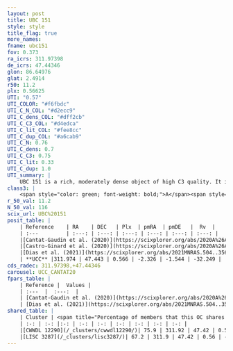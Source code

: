 ```yaml
---
layout: post
title: UBC 151
style: style
title_flag: true
more_names: 
fname: ubc151
fov: 0.373
ra_icrs: 311.97398
de_icrs: 47.44346
glon: 86.64976
glat: 2.4914
r50: 11.2
plx: 0.56625
UTI: "0.57"
UTI_COLOR: "#f6fbdc"
UTI_C_N_COL: "#d2ecc9"
UTI_C_dens_COL: "#dff2cb"
UTI_C_C3_COL: "#d4edca"
UTI_C_lit_COL: "#fee8cc"
UTI_C_dup_COL: "#a6cab9"
UTI_C_N: 0.76
UTI_C_dens: 0.7
UTI_C_C3: 0.75
UTI_C_lit: 0.33
UTI_C_dup: 1.0
UTI_summary: |
    UBC 151 is a rich, moderately dense object of high C3 quality. It is poorly studied in the literature. This object shares a large percentage of members with 2 later reported entries.
class3: |
    <span style="color: green; font-weight: bold;">A</span><span style="color: #FFC300; font-weight: bold;">B</span>
r_50_val: 11.2
N_50_val: 116
scix_url: UBC%20151
posit_table: |
    | Reference    | RA    | DEC   | Plx  | pmRA  | pmDE   |  Rv  |
    | :---         | :---: | :---: | :---: | :---: | :---: | :---: |
    |[Cantat-Gaudin et al. (2020)](https://scixplorer.org/abs/2020A%26A...640A...1C) | 311.961 | 47.432 | 0.565 | -2.363 | -1.542 | -- |
    |[Castro-Ginard et al. (2020)](https://scixplorer.org/abs/2020A%26A...635A..45C) | 311.972 | 47.454 | 0.569 | -2.355 | -1.537 | -- |
    |[Dias et al. (2021)](https://scixplorer.org/abs/2021MNRAS.504..356D) | 311.996 | 47.456 | 0.561 | -2.366 | -1.532 | -- |
    | **UCC** |311.974 | 47.443 | 0.566 | -2.326 | -1.544 | -32.249 | 
cds_radec: 311.97398,+47.44346
carousel: UCC_CANTAT20
fpars_table: |
    | Reference |  Values |
    | :---  |  :---:  |
    | [Cantat-Gaudin et al. (2020)](https://scixplorer.org/abs/2020A%26A...640A...1C) | `AVNN=0.8, DMNN=11.13, AgeNN=8.26` |
    | [Dias et al. (2021)](https://scixplorer.org/abs/2021MNRAS.504..356D) | `Av=1.124, Dist=1636, logage=8.108, [Fe/H]=0.211` |
shared_table: |
    | Cluster | <span title="Percentage of members that this OC shares with the ones listed">%</span>   | RA   | DEC   | Plx   | pmRA  | pmDE  | Rv | UTI |
    | :-: | :-: |:-: | :-: | :-: | :-: | :-: | :-: | :-: |
    |[CWWDL 12290](/_clusters/cwwdl12290/)| 75.9 | 311.92 | 47.42 | 0.56 | -2.32 | -1.55 | -31.84 |0.04 |
    |[LISC 3287](/_clusters/lisc3287/)| 67.2 | 311.9 | 47.42 | 0.56 | -2.31 | -1.56 | -32.25 |0.06 |
---
```

